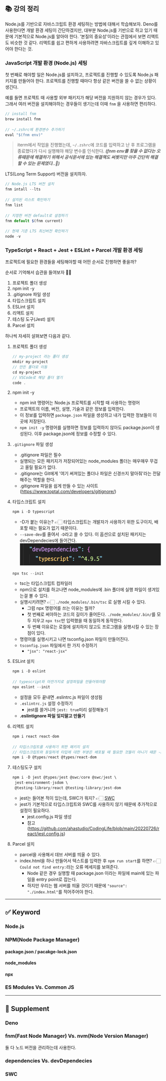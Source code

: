 ## 📚 강의 정리

Node.js를 기반으로 자바스크립트 환경 세팅하는 방법에 대해서 학습해보자.
Deno를 사용한다면 개발 환경 세팅이 간단하겠지만, 대부분 Node.js를 기반으로 하고 있기 때문에 기본적으로 Node.js를 알아야 한다.
'본질의 중요성'이라는 관점에서 보면 리액트도 비슷한 것 같다. 리액트를 쉽고 편하게 사용하려면 자바스크립트를 깊게 이해하고 있어야 한다는 것.

### JavaScript 개발 환경 (Node.js) 세팅

첫 번째로 해야할 일은 Node.js를 설치하고, 프로젝트를 진행할 수 있도록 Node.js 패키지를 만들어야 한다.
프로젝트를 진행할 때마다 항상 같은 버전을 쓸 수 없는 상황이 생긴다.

예를 들면 프로젝트 때 사용할 외부 패키지가 해당 버전을 지원하지 않는 경우가 있다. 그래서 여러 버전을 설치해야하는 경우들이 생기는데 이때 `fnm` 을 사용하면 편리하다.

```jsx
// install fnm
brew install fnm

// ~/.zshrc에 환경변수 추가하기
eval "$(fnm env)"
```

> iterm에서 작업을 진행했는데, `~/.zshrc`에 코드를 입력하고 난 후 프로그램을 종료했다가 다시 실행해야 해당 변수를 인식한다. **_(fnm env를 찾을 수 없다는 오류때문에 해결하기 위해서 공식문서에 있는 해결책도 써봣지만 아주 간단히 해결할 수 있는 문제였다..🥲)_**

LTS(Long Term Support) 버전을 설치하자.

```jsx
// Node.js LTS 버전 설치
fnm intall --lts

// 설치된 리스트 확인하기
fnm list

// 지정한 버전 default로 설정하기
fnm default $(fnm current)

// 현재 기준 LTS 최신버전 확인하기
node -v
```

### TypeScript + React + Jest + ESLint + Parcel 개발 환경 세팅

프로젝트에 필요한 환경들을 세팅해야할 때 어떤 순서로 진행하면 좋을까?

순서로 기억해서 습관을 들여보자 👏🏻

1. 프로젝트 폴더 생성
2. npm init -y
3. .gitignore 파일 생성
4. 타입스크립트 설치
5. ESLint 설치
6. 리액트 설치
7. 테스팅 도구(Jest) 설치
8. Parcel 설치

하나씩 자세히 살펴보면 다음과 같다.

1. 프로젝트 폴더 생성

   ```jsx
   // my-project 라는 폴더 생성
   mkdir my-project
   // 만든 폴더로 이동
   cd my-project
   // VSCode로 해당 폴더 열기
   code .
   ```

2. npm init -y

   - npm init 명령어는 Node.js 프로젝트를 시작할 때 사용하는 명령어
   - 프로젝트의 이름, 버전, 설명, 기술과 같은 정보를 입력한다.
   - 이 정보를 입력하면 `package.json` 파일을 생성하고 내가 입력한 정보들이 이 곳에 저장된다.
   - `npm init -y` 명령어를 실행하면 정보를 입력하지 않아도 package.json이 생성된다. 이후 package.json에 정보를 수정할 수 있다.

3. `.gitignore` 파일 생성

   - .gitignore 파일은 필수
   - 실행되는 모든 패키지가 저장되어있는 node_modules 폴더는 매우매우 무겁고 올릴 필요가 없다.
   - .gitignore는 Git에게 '여기 써져있는 폴더나 파일은 신경쓰지 말아줘'라는 전달해주는 역할을 한다.
   - .gitignore 파일을 쉽게 만들 수 있는 사이트(https://www.toptal.com/developers/gitignore/)

4. 타입스크립트 설치

   ```jsx
   npm i -D typescript
   ```

   - -D가 붙는 이유는? 👉🏻 타입스크립트는 개발자가 사용하기 위한 도구이지, 배포할 때는 필요가 없기 때문이다.
   - `--save-dev`를 줄여서 `-D`라고 쓸 수 있다. 이 옵션으로 설치된 패키지는 devDependecies에 들어간다.
     ![](./images/2023-03-07-15-09-43.png)

   ```jsx
   npx tsc --init
   ```

   - tsc는 타입스크립트 컴파일러
   - npm으로 설치를 하고나면 node_modules에 .bin 폴더에 실행 파일이 생겨있는걸 볼 수 있다.
   - 실행시키려면? 👉🏻 `./node_modules/.bin/tsc` 로 실행 시킬 수 있다.
     - 그럼 npx 명령어를 쓰는 이유는 뭘까?
     - 첫 번째로 써야하는 코드의 길이가 줄어든다. `./node_modules/.bin/`를 모두 지우고 `npx tsc`만 입력했을 때 동일하게 동작한다.
     - 두 번째 이유로는 로컬에 설치하지 않고도 프로그램을 실행시킬 수 있는 장점이 있다.
   - 명령어를 실행시키고 나면 tsconfig.json 파일이 만들어진다.
   - `tsconfig.json` 파일에서 한 가지 수정하기
     - `"jsx": "react-jsx"`

5. ESLint 설치

   ```jsx
   npm i -D eslint

   // typescript와 마찬가지로 설정파일을 만들어줘야함
   npx eslint --init
   ```

   - 설정을 모두 끝내면 .eslintrc.js 파일이 생성됨
   - `.eslintrc.js` 설정 수정하기
     - jest를 쓸거니까 `jest: true`미리 설정해놓기
   - **.eslintignore 파일 잊지말고 만들기**

6. 리액트 설치

   ```jsx
   npm i react react-dom

   // 타입스크립트를 사용하기 위한 패키지 설치
   // 타입스크립트와 동일하게 타입에 대한 부분은 배포될 때 필요한 것들이 아니기 때문 -D 옵션을 사용해 설치한다.
   npm i -D @types/react @types/react-dom
   ```

7. 테스팅도구 설치

   ```jsx
   npm i -D jest @types/jest @swc/core @swc/jest \
    jest-environment-jsdom \
    @testing-library/react @testing-library/jest-dom
   ```

   - jest는 들어본 적이 있는데, SWC가 뭐지? 👉🏻 [SWC](#swc)
   - jest가 기본적으로 타입스크립트와 SWC를 사용하지 않기 때문에 추가적으로 설정이 필요하다.
     - jest.config.js 파일 생성
     - 참고(https://github.com/ahastudio/CodingLife/blob/main/20220726/react/jest.config.js)

8. Parcel 설치
   - parcel을 사용해서 데브 서버를 띄울 수 있다.
   - index.html을 하나 만들어서 텍스트를 입력한 후 `npm run start`를 하면? 👉🏻 `Could not find entry:`라는 오류 메세지를 보여준다.
     - Node 같은 경우 실행할 때 package.json 이라는 파일에 main에 있는 파일을 entry point로 잡는다.
     - 하지만 우리는 웹 서버를 띄울 것이기 때문에 `"source": "./index.html"`를 적어주어야 한다.

---

## ✅ Keyword

### Node.js

### NPM(Node Package Manager)

#### package.json / pacakge-lock.json

#### node_modules

#### npx

### ES Modules Vs. Common JS

---

## 🐋 Supplement

### Deno

### fnm(Fast Node Manager) Vs. nvm(Node Version Manager)

둘 다 노드 버전을 관리하는데 사용한다.

### dependencies Vs. devDependecies

### SWC

